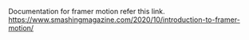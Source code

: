 Documentation for framer motion refer this link.
https://www.smashingmagazine.com/2020/10/introduction-to-framer-motion/
